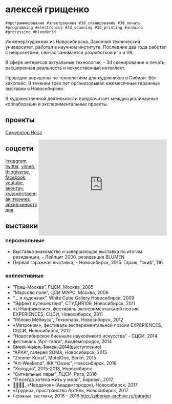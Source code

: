 # алексей грищенко
`#программирование #электроеника #3d_сканирование #3d_печать`
`#programming #electronics #3d_scanning #3d_printing #arduino #processing #blender3d`

Инженер/художник из Новосибирска. Закончил технический университет, работал в научном институте. Последние два года работал с нейросетями, сейчас занимается разработкой игр и VR.

В сфере интересов актуальные технологии, - 3d сканирование и печать, расширенная реальность и искусственный интеллект.

Проводил воркшопы по технологиям для художников в Сибири. Вёл хакспейс. В течении трёх лет организовывал ежемесячные гаражные выставки в Новосибирске.

В художественной деятельности предпочитает междисциплинарные коллаборации и экспериментальные проекты.

## проекты
[Симулятор Носа](nose_simulator)

<iframe style="float: right; clear: left;"
    src="https://player.twitch.tv?channel=eggnot&parent=eggnot.com&parent=eggnot.github.com"
    scrolling="no" frameborder="0" allow="autoplay; fullscreen"
    width="400" height="300">
</iframe>

## соцсети

[instagram](https://www.instagram.com/eggnot1/), 
[twitter](https://twitter.com/eggnot4), 
[vimeo](https://vimeo.com/eggnot), 
[thingiverse](https://www.thingiverse.com/eggnot), 
[facebook](https://www.facebook.com/eggnot1), 
[youtube](https://www.youtube.com/channelUCK0ev2LGNSdGau6gKvJhqIw), 
[вконтач](https://vk.com/eggnot), 
[художественная_техника](https://www.youtube.com/channel/UCdvlxi_PDWnofwnoCXpuH8A), 
[архив:киностудия](http://thekinostudio.blogspot.ru/)



## выставки
### персональные
* Выставка знакомство и завершающая выставка по итогам резиденции, - Лейпциг 2006. резиденция BLUMEN
* Первая гаражная выставка, - Новосибирск, 2015. Гараж, “скиф”, 116
### коллективные
* “Грац-Москва”, ГЦСИ, Москва, 2005
* “Марсово поле”, ЦСИ М’АРС, Москва, 2006
* “... я художник”, White Cube Gallery Новосибирск, 2009
* “Эффект путешествия”, СТУДИЯ109, Новосибирск, 2011
* «U:Напряжение», фестиваль экспериментальной поэзии EXPERIENCES, СЦСИ, Новосибирск, 2011
* “Яблоко Мёбиуса”, Технопарк, Новосибирск,  2012
* «Метроном», фестиваль экспериментальной поэзии EXPERIENCES, СЦСИ, Новосибирск, 2012
* “Новосибирское биеннале наукоёмкого искусства” - СЦСИ, 2014.
* фестиваль “Арт-тайга”, Академгородок, 2014
* ~~Street-Vision, Томск, 2014~~(выступление)
* “АРКА”, галерея SOMA, Новосибирск, 2015
* “Zimmer Kunst”, MotelOne, Berlin, 2015
* “Art-Weekend”, ЖК “Оазис”, Новосибирск, 2016
* “Холодно”, 2015-2018, Новосибирск
* “Сигнальные пары”, ЛЦСИ, Рига, 2016
* “Я всегда хотела жить у моря”, Барнаул, 2017.
* 👌🏻👈🏻, «Чердачок» (Академгородок), Новосибирск, 2017
* «Трудно», пространство АртЕль, Новосибирск, 2017 
* `Гаражные выставки`, 2016 - 2018 http://siberian-archive.ru/garage/